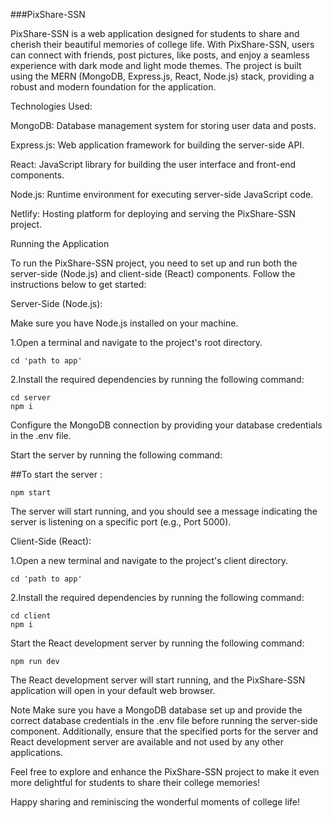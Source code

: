 ###PixShare-SSN
<p>
PixShare-SSN is a web application designed for students to share and cherish 
their beautiful memories of college life. With PixShare-SSN, users can connect with friends, 
post pictures, like posts, and enjoy a seamless experience with dark mode and light mode themes. 
The project is built using the MERN (MongoDB, Express.js, React, Node.js) stack, providing a robust 
and modern foundation for the application.</p>

<p>
Technologies Used:
<p/>
<p>
MongoDB: Database management system for storing user data and posts.
<p/>
<p>
Express.js: Web application framework for building the server-side API.
<p/>
<p>
React: JavaScript library for building the user interface and front-end components.
<p/>
<p>
Node.js: Runtime environment for executing server-side JavaScript code.
<p/>
<p>
Netlify: Hosting platform for deploying and serving the PixShare-SSN project.
<p/>
<p>
Running the Application
<p/>
<p>
To run the PixShare-SSN project, you need to set up and run both the server-side (Node.js) and client-side (React) components. Follow the instructions below to get started:
<p/>

Server-Side (Node.js):

Make sure you have Node.js installed on your machine.


1.Open a terminal and navigate to the project's root directory.

```console
cd 'path to app'
```


2.Install the required dependencies by running the following command:

```console
cd server
npm i
```

Configure the MongoDB connection by providing your database credentials in the .env file.

Start the server by running the following command:

##To start the server : 
```console
npm start
```
The server will start running, and you should see a message indicating the server is listening on a specific port (e.g., Port 5000).

Client-Side (React):

1.Open a new terminal and navigate to the project's client directory.

```console
cd 'path to app'
```

2.Install the required dependencies by running the following command:


```console
cd client
npm i
```

Start the React development server by running the following command:

```console
npm run dev
```

The React development server will start running, and the PixShare-SSN application will open in your default web browser.

Note
Make sure you have a MongoDB database set up and provide the correct database credentials in the .env file before running the server-side component. Additionally, ensure that the specified ports for the server and React development server are available and not used by any other applications.

Feel free to explore and enhance the PixShare-SSN project to make it even more delightful for students to share their college memories!

Happy sharing and reminiscing the wonderful moments of college life!
